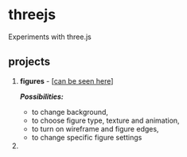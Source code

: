 # threejs
Experiments with three.js

## projects
1. **figures** - [[can be seen here](https://sashtje.github.io/threejs/figures/)]
   
     ***Possibilities:***
      - to change background,
      - to choose figure type, texture and animation,
      - to turn on wireframe and figure edges,
      - to change specific figure settings
2. 
